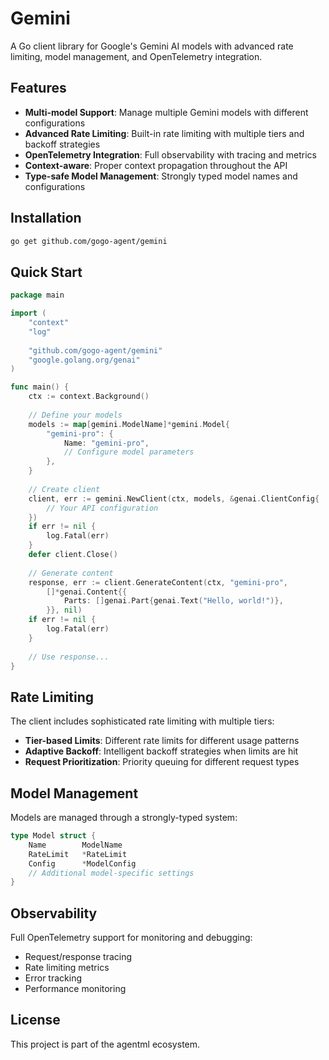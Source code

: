 # Gemini

A Go client library for Google's Gemini AI models with advanced rate limiting, model management, and OpenTelemetry integration.

## Features

* **Multi-model Support**: Manage multiple Gemini models with different configurations
* **Advanced Rate Limiting**: Built-in rate limiting with multiple tiers and backoff strategies
* **OpenTelemetry Integration**: Full observability with tracing and metrics
* **Context-aware**: Proper context propagation throughout the API
* **Type-safe Model Management**: Strongly typed model names and configurations

## Installation

```bash
go get github.com/gogo-agent/gemini
```

## Quick Start

```go
package main

import (
    "context"
    "log"
    
    "github.com/gogo-agent/gemini"
    "google.golang.org/genai"
)

func main() {
    ctx := context.Background()
    
    // Define your models
    models := map[gemini.ModelName]*gemini.Model{
        "gemini-pro": {
            Name: "gemini-pro",
            // Configure model parameters
        },
    }
    
    // Create client
    client, err := gemini.NewClient(ctx, models, &genai.ClientConfig{
        // Your API configuration
    })
    if err != nil {
        log.Fatal(err)
    }
    defer client.Close()
    
    // Generate content
    response, err := client.GenerateContent(ctx, "gemini-pro", 
        []*genai.Content{{
            Parts: []genai.Part{genai.Text("Hello, world!")},
        }}, nil)
    if err != nil {
        log.Fatal(err)
    }
    
    // Use response...
}
```

## Rate Limiting

The client includes sophisticated rate limiting with multiple tiers:

* **Tier-based Limits**: Different rate limits for different usage patterns
* **Adaptive Backoff**: Intelligent backoff strategies when limits are hit
* **Request Prioritization**: Priority queuing for different request types

## Model Management

Models are managed through a strongly-typed system:

```go
type Model struct {
    Name        ModelName
    RateLimit   *RateLimit
    Config      *ModelConfig
    // Additional model-specific settings
}
```

## Observability

Full OpenTelemetry support for monitoring and debugging:

* Request/response tracing
* Rate limiting metrics
* Error tracking
* Performance monitoring

## License

This project is part of the agentml ecosystem.
